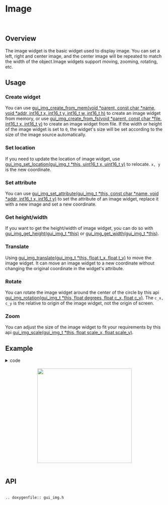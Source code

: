 # Image
<br>

## Overview
The image widget is the basic widget used to display image. You can set a left, right and center image, and the center image will be repeated to match the width of the object.Image widgets support moving, zooming, rotating, etc.

## Usage

### Create widget

You can use [gui_img_create_from_mem(void *parent,  const char *name, void *addr, int16_t x, int16_t y, int16_t w, int16_t h)](#api) to create an image widget from memory, or use [gui_img_create_from_fs(void *parent, const char *file, int16_t x, int16_t y)](#api) to create an image widget from file. If the width or height of the image widget is set to `0`, the widget's size will be set according to the size of the image source automatically.

### Set location

If you need to update the location of image widget, use [gui_img_set_location(gui_img_t *this, uint16_t x, uint16_t y)](#api) to relocate.
`x, y` is the new coordinate.

### Set attribute

You can use [gui_img_set_attribute(gui_img_t *this, const char *name, void *addr, int16_t x, int16_t y)](#api) to set the attribute of an image widget, replace it with a new image and set a new coordinate.

### Get height/width

If you want to get the height/width of image widget, you can do so with [gui_img_get_height(gui_img_t *this)](#api) or [gui_img_get_width(gui_img_t *this)](#api).

### Translate

Using [gui_img_translate(gui_img_t *this, float t_x, float t_y)](#api) to move the image widget.
It can move an image widget to a new coordinate without changing the original coordinate in the widget's attribute.

### Rotate

You can rotate the image widget around the center of the circle by this api [gui_img_rotation(gui_img_t *this, float degrees, float c_x, float c_y)](#api).
The `c_x, c_y` is the relative to origin of the image widget, not the origin of screen.

### Zoom

You can adjust the size of the image widget to fit your requirements by this api [gui_img_scale(gui_img_t *this, float scale_x, float scale_y)](#api).

## Example

<details> <summary>code</summary>

```c
#include "root_image_hongkong/ui_resource.h"
#include "gui_img.h"
#include "gui_text.h"
#include "draw_font.h"

char *tb1_text = "gui_img_create_from_mem";

void page_tb1(void *parent)
{
    static char array1[50];
    static char array2[50];

    gui_set_font_mem_resourse(24, TEST_FONT24_DOT_BIN, TEST_FONT24_TABLE_BIN);

    gui_img_t *img_test = gui_img_create_from_mem(parent, "test", SET_ON_BIN, 0, 0, 0, 0);

    gui_text_t *text1 = gui_text_create(parent, "text1", 10, 100, 300, 30);
    gui_text_set(text1, tb1_text, GUI_FONT_SRC_BMP, 0xffffffff, strlen(tb1_text), 24);
    gui_text_mode_set(text1, LEFT);

    gui_text_t *text2 = gui_text_create(parent, "text2", 10, 130, 330, 30);
    gui_text_set(text2, tb1_text, GUI_FONT_SRC_BMP, 0xffffffff, strlen(tb1_text), 24);
    gui_text_mode_set(text2, LEFT);
    sprintf(array1, "gui_img_get_height %d", gui_img_get_height(img_test));
    text2->utf_8 = array1;
    text2->len = strlen(array1);

    gui_text_t *text3 = gui_text_create(parent, "text3", 10, 160, 330, 30);
    gui_text_set(text3, tb1_text, GUI_FONT_SRC_BMP, 0xffffffff, strlen(tb1_text), 24);
    gui_text_mode_set(text3, LEFT);
    sprintf(array2, "gui_img_get_width %d", gui_img_get_width(img_test));
    text3->utf_8 = array2;
    text3->len = strlen(array2);
}

void page_tb2(void *parent)
{
    gui_set_font_mem_resourse(24, TEST_FONT24_DOT_BIN, TEST_FONT24_TABLE_BIN);

    gui_img_t *img_test = gui_img_create_from_mem(parent, "test", SET_ON_BIN, 0, 0, 0, 0);
    gui_img_set_location(img_test, 50, 50);

    gui_text_t *text2 = gui_text_create(parent, "text2", 10, 100, 330, 24);
    gui_text_set(text2, "gui_img_set_location", GUI_FONT_SRC_BMP, 0xffffffff, 20, 24);
    gui_text_mode_set(text2, LEFT);
}

void page_tb3(void *parent)
{
    gui_img_t *img_test = gui_img_create_from_mem(parent, "test", SET_ON_BIN, 0, 0, 0, 0);
    gui_img_set_attribute(img_test, "test", SET_OFF_BIN, 20, 20);

    gui_text_t *text3 = gui_text_create(parent, "text3", 10, 100, 330, 24);
    gui_text_set(text3, "gui_img_set_attribute", GUI_FONT_SRC_BMP, 0xffffffff, 21, 24);
    gui_text_mode_set(text3, LEFT);

}

void page_tb4(void *parent)
{
    gui_set_font_mem_resourse(24, TEST_FONT24_DOT_BIN, TEST_FONT24_TABLE_BIN);

    gui_img_t *img_test = gui_img_create_from_mem(parent, "test", SET_ON_BIN, 0, 0, 0, 0);
    gui_img_scale(img_test, 0.5, 0.5);

    gui_text_t *text4 = gui_text_create(parent, "text4", 10, 100, 330, 24);
    gui_text_set(text4, "gui_img_scale", GUI_FONT_SRC_BMP, 0xffffffff, 13, 24);
    gui_text_mode_set(text4, LEFT);
}

void page_tb5(void *parent)
{
    gui_set_font_mem_resourse(24, TEST_FONT24_DOT_BIN, TEST_FONT24_TABLE_BIN);

    gui_img_t *img_test = gui_img_create_from_mem(parent, "test", SET_ON_BIN, 0, 0, 0, 0);
    gui_img_translate(img_test, 100, 100);

    gui_text_t *text5 = gui_text_create(parent, "text5", 10, 100, 330, 24);
    gui_text_set(text5, "gui_img_translate", GUI_FONT_SRC_BMP, 0xffffffff, 17, 24);
    gui_text_mode_set(text5, LEFT);
}

void page_tb6(void *parent)
{
    gui_set_font_mem_resourse(24, TEST_FONT24_DOT_BIN, TEST_FONT24_TABLE_BIN);

    gui_img_t *img_test = gui_img_create_from_mem(parent, "test", SET_ON_BIN, 0, 0, 0, 0);
    gui_img_rotation(img_test, 10, 0, 0);

    gui_text_t *text6 = gui_text_create(parent, "text6", 10, 100, 330, 24);
    gui_text_set(text6, "gui_img_rotation", GUI_FONT_SRC_BMP, 0xffffffff, 16, 24);
    gui_text_mode_set(text6, LEFT);
}
```

</details>

<br>

<center><img width= "300" src="https://foruda.gitee.com/images/1700028291499940369/2d8b2d83_13671147.gif" /></center>
<br>

<span id="api">

## API

</span>

```eval_rst

.. doxygenfile:: gui_img.h

```

